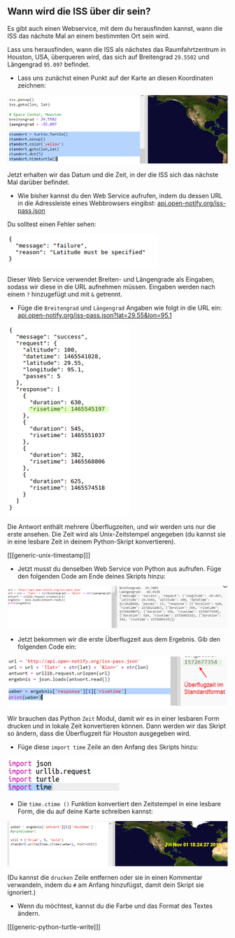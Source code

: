 ## Wann wird die ISS über dir sein?

Es gibt auch einen Webservice, mit dem du herausfinden kannst, wann die ISS das nächste Mal an einem bestimmten Ort sein wird.

Lass uns herausfinden, wann die ISS als nächstes das Raumfahrtzentrum in Houston, USA, überqueren wird, das sich auf Breitengrad `29.5502` und Längengrad `95.097` befindet.

+ Lass uns zunächst einen Punkt auf der Karte an diesen Koordinaten zeichnen:

![Bildschirmfoto](images/iss-houston.png)

Jetzt erhalten wir das Datum und die Zeit, in der die ISS sich das nächste Mal darüber befindet.

+ Wie bisher kannst du den Web Service aufrufen, indem du dessen URL in die Adressleiste eines Webbrowsers eingibst: <a href="http://api.open-notify.org/iss-pass.json" target="_blank">api.open-notify.org/iss-pass.json</a>

Du solltest einen Fehler sehen:

![Bildschirmfoto](images/iss-pass-error.png)

Dieser Web Service verwendet Breiten- und Längengrade als Eingaben, sodass wir diese in die URL aufnehmen müssen. Eingaben werden nach einem `?` hinzugefügt und mit `&` getrennt.

+ Füge die `Breitengrad` und `Längengrad` Angaben wie folgt in die URL ein: <a href="http://api.open-notify.org/iss-pass.json?lat=29.55&lon=95.1" target="_blank"> api.open-notify.org/iss-pass.json?lat=29.55&lon=95.1</a>

![Bildschirmfoto](images/iss-passtimes.png)

Die Antwort enthält mehrere Überflugzeiten, und wir werden uns nur die erste ansehen. Die Zeit wird als Unix-Zeitstempel angegeben (du kannst sie in eine lesbare Zeit in deinem Python-Skript konvertieren).

[[[generic-unix-timestamp]]]

+ Jetzt musst du denselben Web Service von Python aus aufrufen. Füge den folgenden Code am Ende deines Skripts hinzu:

![Bildschirmfoto](images/iss-passover.png)

+ Jetzt bekommen wir die erste Überflugzeit aus dem Ergebnis. Gib den folgenden Code ein:

![Bildschirmfoto](images/iss-print-pass.png)

Wir brauchen das Python `Zeit` Modul, damit wir es in einer lesbaren Form drucken und in lokale Zeit konvertieren können. Dann werden wir das Skript so ändern, dass die Überflugzeit für Houston ausgegeben wird.

+ Füge diese `import time` Zeile an den Anfang des Skripts hinzu:

![Bildschirmfoto](images/iss-time.png)

+ Die ` time.ctime () ` Funktion konvertiert den Zeitstempel in eine lesbare Form, die du auf deine Karte schreiben kannst:

![Bildschirmfoto](images/iss-pass-write.png)

(Du kannst die `drucken` Zeile entfernen oder sie in einen Kommentar verwandeln, indem du `#` am Anfang hinzufügst, damit dein Skript sie ignoriert.)

+ Wenn du möchtest, kannst du die Farbe und das Format des Textes ändern. 

[[[generic-python-turtle-write]]]